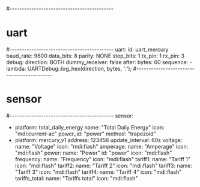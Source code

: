 #-------------------------------------------
# uart
#-------------------------------------------
uart:
  id: uart_mercury
  baud_rate: 9600
  data_bits: 8
  parity: NONE
  stop_bits: 1
  tx_pin: 1
  rx_pin: 3
  debug:
    direction: BOTH
    dummy_receiver: false
    after:
      bytes: 60
    sequence:
      - lambda: UARTDebug::log_hex(direction, bytes, ':');
#-------------------------------------------
# sensor
#-------------------------------------------
sensor:
  - platform: total_daily_energy
    name: "Total Daily Energy"
    icon: "mdi:current-ac"
    power_id: "power"
    method: "trapezoid"
  - platform: mercury_v1
    address: 123456
    update_interval: 60s
    voltage:
      name: "Voltage"
      icon: "mdi:flash"
    amperage:
      name: "Amperage"
      icon: "mdi:flash"
    power:
      name: "Power"
      id: "power"
      icon: "mdi:flash"
    frequency:
      name: "Frequency"
      icon: "mdi:flash"
    tariff1:
      name: "Tariff 1"
      icon: "mdi:flash"
    tariff2:
      name: "Tariff 2"
      icon: "mdi:flash"
    tariff3:
      name: "Tariff 3"
      icon: "mdi:flash"
    tariff4:
      name: "Tariff 4"
      icon: "mdi:flash"
    tariffs_total:
      name: "Tariffs total"
      icon: "mdi:flash"

